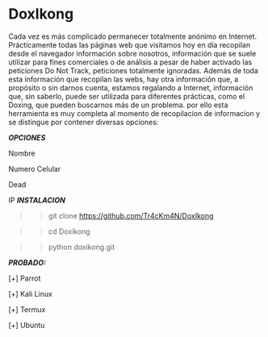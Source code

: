 # DoxIkong
Cada vez es más complicado permanecer totalmente anónimo en Internet. Prácticamente todas las páginas web que visitamos hoy en día recopilan desde el navegador información sobre nosotros, información que se suele utilizar para fines comerciales o de análisis a pesar de haber activado las peticiones Do Not Track, peticiones totalmente ignoradas. Además de toda esta información que recopilan las webs, hay otra información que, a propósito o sin darnos cuenta, estamos regalando a Internet, información que, sin saberlo, puede ser utilizada para diferentes prácticas, como el Doxing, que pueden buscarnos más de un problema.
por ello esta herramienta es muy completa al momento de recopilacion de informacion y se distingue por contener diversas opciones:

***OPCIONES***

Nombre

Numero Celular

Dead

IP
***INSTALACION***

>> git clone https://github.com/Tr4cKm4N/DoxIkong

>> cd Doxikong

>> python doxikong.git



***PROBADO:***

[+] Parrot

[+] Kali Linux

[+] Termux

[+] Ubuntu
